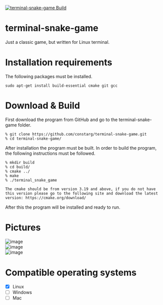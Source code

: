[![terminal-snake-game Build](https://github.com/constarg/terminal-snake-game/actions/workflows/terminal-snake-game%20Build.yml/badge.svg?branch=main)](https://github.com/constarg/terminal-snake-game/actions/workflows/terminal-snake-game%20Build.yml)
# terminal-snake-game
Just a classic game, but written for Linux terminal.

# Installation requirements
The following packages must be installed.<br>
```
sudo apt-get install build-essential cmake git gcc
```

# Download & Build

First download the program from GitHub and go to the terminal-snake-game folder.

```
% git clone https://github.com/constarg/terminal-snake-game.git
% cd terminal-snake-game/
```

After installation the program must be built. In order to build the program, the following instructions must be
followed.<br>

```
% mkdir build
% cd build/
% cmake ../
% make
% ./terminal_snake_game
```

`
The cmake should be from version 3.19 and above, if you do not have this version please go to the following site and download the latest version:
https://cmake.org/download/
`

After this the program will be installed and ready to run.

# Pictures
![image](https://user-images.githubusercontent.com/38585824/132504465-b0c8ad09-08d3-40a5-8dc3-20c0de2050e0.png)<br>
![image](https://user-images.githubusercontent.com/38585824/132504511-564cb47b-b76e-47e0-be94-69fb7e96b955.png)<br>
![image](https://user-images.githubusercontent.com/38585824/132504563-97e7a716-20d1-4f51-bc74-2b875563ed5b.png)<br>

# Compatible operating systems
- [X] Linux
- [ ] Windows
- [ ] Mac

